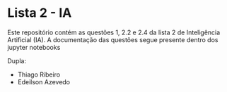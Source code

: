 # Lista 2 - IA

Este repositório contém as questões 1, 2.2 e 2.4 da lista 2 de Inteligência Artificial (IA). A documentação das questões segue presente dentro dos jupyter notebooks


Dupla:
- Thiago Ribeiro
- Edeilson Azevedo